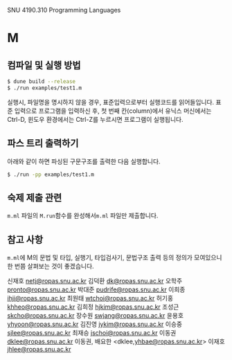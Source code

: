 SNU 4190.310 Programming Languages

# M

## 컴파일 및 실행 방법

```sh
$ dune build --release
$ ./run examples/test1.m
```

실행시, 파일명을 명시하지 않을 경우, 표준입력으로부터 실행코드를 읽어들입니다.
표준 입력으로 프로그램을 입력하신 후, 첫 번째 칸(column)에서 유닉스 머신에서는 Ctrl-D, 윈도우 환경에서는 Ctrl-Z를 누르시면 프로그램이 실행됩니다.

## 파스 트리 출력하기

아래와 같이 하면 파싱된 구문구조를 출력한 다음 실행합니다.

```sh
$ ./run -pp examples/test1.m
```

## 숙제 제출 관련

`m.ml` 파일의 `M.run`함수를 완성해서`m.ml` 파일만 제출합니다.

## 참고 사항

`m.ml`에 M의 문법 및 타입, 실행기, 타입검사기, 문법구조 출력 등의 정의가 모여있으니 한 번쯤 살펴보는 것이 좋겠습니다.

신재호 <netj@ropas.snu.ac.kr>
김덕환 <dk@ropas.snu.ac.kr>
오학주 <pronto@ropas.snu.ac.kr>
박대준 <pudrife@ropas.snu.ac.kr>
이희종 <ihji@ropas.snu.ac.kr>
최원태 <wtchoi@ropas.snu.ac.kr>
허기홍 <khheo@ropas.snu.ac.kr>
김희정 <hjkim@ropas.snu.ac.kr>
조성근 <skcho@ropas.snu.ac.kr>
장수원 <swjang@ropas.snu.ac.kr>
윤용호 <yhyoon@ropas.snu.ac.kr>
김진영 <jykim@ropas.snu.ac.kr>
이승중 <sjlee@ropas.snu.ac.kr>
최재승 <jschoi@ropas.snu.ac.kr>
이동권 <dklee@ropas.snu.ac.kr>
이동권, 배요한 <dklee,yhbae@ropas.snu.ac.kr>
이재호 <jhlee@ropas.snu.ac.kr>
